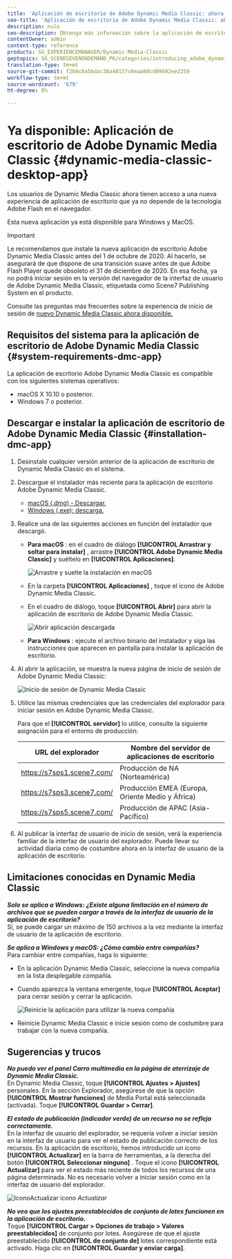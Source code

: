 ```yaml
---
title: 'Aplicación de escritorio de Adobe Dynamic Media Classic: ahora disponible'
seo-title: 'Aplicación de escritorio de Adobe Dynamic Media Classic: ahora disponible'
description: nulo
seo-description: Obtenga más información sobre la aplicación de escritorio Dynamic Media Classic.
contentOwner: admin
content-type: reference
products: SG_EXPERIENCEMANAGER/Dynamic-Media-Classic
geptopics: SG_SCENESEVENONDEMAND_PK/categories/introducing_adobe_dynamic_media_classic
translation-type: tm+mt
source-git-commit: f2b8c8a5bdac38a48157c6eaa80cd09692ee2259
workflow-type: tm+mt
source-wordcount: '679'
ht-degree: 0%

---
```



# Ya disponible: Aplicación de escritorio de Adobe Dynamic Media Classic {#dynamic-media-classic-desktop-app}

Los usuarios de Dynamic Media Classic ahora tienen acceso a una nueva experiencia de aplicación de escritorio que ya no depende de la tecnología Adobe Flash en el navegador.

Esta nueva aplicación ya está disponible para Windows y MacOS.

>[!IMPORTANT]
>
>Le recomendamos que instale la nueva aplicación de escritorio Adobe Dynamic Media Classic antes del 1 de octubre de 2020. Al hacerlo, se asegurará de que dispone de una transición suave antes de que Adobe Flash Player quede obsoleto el 31 de diciembre de 2020. En esa fecha, ya no podrá iniciar sesión en la versión del navegador de la interfaz de usuario de Adobe Dynamic Media Classic, etiquetada como Scene7 Publishing System en el producto.

Consulte las preguntas más frecuentes sobre la experiencia de inicio de sesión de [nuevo Dynamic Media Classic ahora disponible.](/help/new-ui-2020.md)

## Requisitos del sistema para la aplicación de escritorio de Adobe Dynamic Media Classic {#system-requirements-dmc-app}

La aplicación de escritorio Adobe Dynamic Media Classic es compatible con los siguientes sistemas operativos:
* macOS X 10.10 o posterior.
* Windows 7 o posterior.

## Descargar e instalar la aplicación de escritorio de Adobe Dynamic Media Classic {#installation-dmc-app}

1. Desinstale cualquier versión anterior de la aplicación de escritorio de Dynamic Media Classic en el sistema.

1. Descargue el instalador más reciente para la aplicación de escritorio Adobe Dynamic Media Classic.

   * [macOS (.dmg) - Descargar.](http://download.macromedia.com/dynamic-media-classic/20.20.1/adobe-dynamic-media-classic-20.20.1.dmg)
   * [Windows (.exe): descarga.](lhttp://download.macromedia.com/dynamic-media-classic/20.20.1/adobe-dynamic-media-classic-20.20.1.exe)

1. Realice una de las siguientes acciones en función del instalador que descargó.

   * **Para macOS** : en el cuadro de diálogo **[!UICONTROL Arrastrar y soltar para instalar]** , arrastre **[!UICONTROL Adobe Dynamic Media Classic]** y suéltelo en **[!UICONTROL Aplicaciones]**.

      ![Arrastre y suelte la instalación en macOS](/help/assets/dragondrop-install1.png)

   * En la carpeta **[!UICONTROL Aplicaciones]** , toque el icono de Adobe Dynamic Media Classic.
   * En el cuadro de diálogo, toque **[!UICONTROL Abrir]** para abrir la aplicación de escritorio de Adobe Dynamic Media Classic.

      ![Abrir aplicación descargada](/help/assets/open-dmclassicapp1.png)

   * **Para Windows** : ejecute el archivo binario del instalador y siga las instrucciones que aparecen en pantalla para instalar la aplicación de escritorio.

1. Al abrir la aplicación, se muestra la nueva página de inicio de sesión de Adobe Dynamic Media Classic:

   ![Inicio de sesión de Dynamic Media Classic](/help/assets/dmclassic-login1.png)

1. Utilice las mismas credenciales que las credenciales del explorador para iniciar sesión en Adobe Dynamic Media Classic.

   Para que el **[!UICONTROL servidor]** lo utilice, consulte la siguiente asignación para el entorno de producción:

   | URL del explorador | Nombre del servidor de aplicaciones de escritorio |
   |---|---|
   | https://s7sps1.scene7.com/ | Producción de NA (Norteamérica) |
   | https://s7sps3.scene7.com/ | Producción EMEA (Europa, Oriente Medio y África) |
   | https://s7sps5.scene7.com/ | Producción de APAC (Asia-Pacífico) |

1. Al publicar la interfaz de usuario de inicio de sesión, verá la experiencia familiar de la interfaz de usuario del explorador. Puede llevar su actividad diaria como de costumbre ahora en la interfaz de usuario de la aplicación de escritorio.

## Limitaciones conocidas en Dynamic Media Classic

**_Solo se aplica a Windows: ¿Existe alguna limitación en el número de archivos que se pueden cargar a través de la interfaz de usuario de la aplicación de escritorio?_**<br> Sí, se puede cargar un máximo de 150 archivos a la vez mediante la interfaz de usuario de la aplicación de escritorio.

**_Se aplica a Windows y macOS: ¿Cómo cambio entre compañías?_**<br> Para cambiar entre compañías, haga lo siguiente:
* En la aplicación Dynamic Media Classic, seleccione la nueva compañía en la lista desplegable compañía.
* Cuando aparezca la ventana emergente, toque **[!UICONTROL Aceptar]** para cerrar sesión y cerrar la aplicación.

   ![Reinicie la aplicación para utilizar la nueva compañía](/help/assets/dmclassic-new-company1.png)
* Reinicie Dynamic Media Classic e inicie sesión como de costumbre para trabajar con la nueva compañía.

## Sugerencias y trucos

**_No puedo ver el panel Carro multimedia en la página de aterrizaje de Dynamic Media Classic._**<br> En Dynamic Media Classic, toque **[!UICONTROL Ajustes > Ajustes]** personales. En la sección Explorador, asegúrese de que la opción **[!UICONTROL Mostrar funciones]** de Media Portal está seleccionada (activada). Toque **[!UICONTROL Guardar > Cerrar]**.

**_El estado de publicación (indicador verde) de un recurso no se refleja correctamente._**<br> En la interfaz de usuario del explorador, se requería volver a iniciar sesión en la interfaz de usuario para ver el estado de publicación correcto de los recursos. En la aplicación de escritorio, hemos introducido un icono **[!UICONTROL Actualizar]** en la barra de herramientas, a la derecha del botón **[!UICONTROL Seleccionar ninguno]** . Toque el icono **[!UICONTROL Actualizar]** para ver el estado más reciente de todos los recursos de una página determinada. No es necesario volver a iniciar sesión como en la interfaz de usuario del explorador.

![Icono](/help/assets/refresh-icon1.png)Actualizar icono *Actualizar*

**_No veo que los ajustes preestablecidos de conjunto de lotes funcionen en la aplicación de escritorio._**<br> Toque **[!UICONTROL Cargar > Opciones de trabajo > Valores preestablecidos]** de conjunto por lotes. Asegúrese de que el ajuste preestablecido **[!UICONTROL de conjunto de]** lotes correspondiente está activado. Haga clic en **[!UICONTROL Guardar y enviar carga]**.
